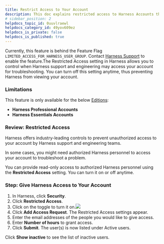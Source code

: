 ```yaml
---
title: Restrict Access to Your Account
description: This doc explains restricted access to Harness Accounts through Support Viewer.
# sidebar_position: 2
helpdocs_topic_id: 0uuvlraewl
helpdocs_category_id: 49yov609ez
helpdocs_is_private: false
helpdocs_is_published: true
---
```


Currently, this feature is behind the Feature Flag `LIMITED_ACCESS_FOR_HARNESS_USER_GROUP`. Contact [Harness Support](mailto:support@harness.io) to enable the feature.The Restricted Access setting in Harness allows you to control when Harness support and engineering may access your account for troubleshooting. You can turn off this setting anytime, thus preventing Harness from viewing your account.

### Limitations

This feature is only available for the below [Editions](/article/y1t8hhz4y5):

* **Harness Professional Accounts**
* **Harness Essentials Accounts**

### Review: Restricted Access

Harness offers industry-leading controls to prevent unauthorized access to your account by Harness support and engineering teams.

In some cases, you might need authorized Harness personnel to access your account to troubleshoot a problem.

You can provide read-only access to authorized Harness personnel using the **Restricted Access** setting. You can turn it on or off anytime.

### Step: Give Harness Access to Your Account

1. In Harness, click **Security**.
2. Click **Restricted Access**.
3. Click on the toggle to turn it on.![](https://files.helpdocs.io/i5nl071jo5/articles/9nf4w7hixw/1626183669159/screenshot-2021-07-13-at-7-09-56-pm.png)
4. Click **Add Access Request**. The Restricted Access settings appear.
5. Enter the email addresses of the people you would like to give access.
6. Enter **Number of hours** to grant access.
7. Click **Submit**. The user(s) is now listed under Active users.

Click **Show inactive** to see the list of inactive users.


